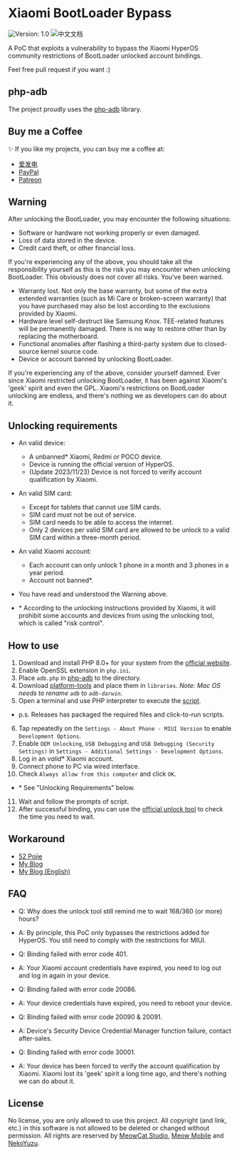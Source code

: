 # Xiaomi BootLoader Bypass

![Version: 1.0](https://img.shields.io/badge/Version-1.0-brightgreen?style=for-the-badge) ![中文文档](https://img.shields.io/badge/中文文档-brightgreen?style=for-the-badge)

A PoC that exploits a vulnerability to bypass the Xiaomi HyperOS community restrictions of BootLoader unlocked account bindings.

Feel free pull request if you want :)

## php-adb

The project proudly uses the [php-adb](https://github.com/MlgmXyysd/php-adb) library.

## Buy me a Coffee

✨ If you like my projects, you can buy me a coffee at:

 - [爱发电](https://afdian.net/@MlgmXyysd)
 - [PayPal](https://paypal.me/MlgmXyysd)
 - [Patreon](https://www.patreon.com/MlgmXyysd)

## Warning

After unlocking the BootLoader, you may encounter the following situations:

- Software or hardware not working properly or even damaged.
- Loss of data stored in the device.
- Credit card theft, or other financial loss.

If you're experiencing any of the above, you should take all the responsibility yourself as this is the risk you may encounter when unlocking BootLoader. This obviously does not cover all risks. You've been warned.

- Warranty lost. Not only the base warranty, but some of the extra extended warranties (such as Mi Care or broken-screen warranty) that you have purchased may also be lost according to the exclusions provided by Xiaomi.
- Hardware level self-destruct like Samsung Knox. TEE-related features will be permanently damaged. There is no way to restore other than by replacing the motherboard.
- Functional anomalies after flashing a third-party system due to closed-source kernel source code.
- Device or account banned by unlocking BootLoader.

If you're experiencing any of the above, consider yourself damned. Ever since Xiaomi restricted unlocking BootLoader, it has been against Xiaomi's 'geek' spirit and even the GPL. Xiaomi's restrictions on BootLoader unlocking are endless, and there's nothing we as developers can do about it.

## Unlocking requirements

- An valid device:
  - A unbanned\* Xiaomi, Redmi or POCO device.
  - Device is running the official version of HyperOS.
  - (Update 2023/11/23) Device is not forced to verify account qualification by Xiaomi.
- An valid SIM card:
  - Except for tablets that cannot use SIM cards.
  - SIM card must not be out of service.
  - SIM card needs to be able to access the internet.
  - Only 2 devices per valid SIM card are allowed to be unlock to a valid SIM card within a three-month period.
- An valid Xiaomi account:
  - Each account can only unlock 1 phone in a month and 3 phones in a year period.
  - Account not banned\*.
- You have read and understood the Warning above.

- \*  According to the unlocking instructions provided by Xiaomi, it will prohibit some accounts and devices from using the unlocking tool, which is called "risk control".

## How to use

1. Download and install PHP 8.0+ for your system from the [official website](https://www.php.net/downloads).
2. Enable OpenSSL extension in `php.ini`.
3. Place `adb.php` in [php-adb](https://github.com/MlgmXyysd/php-adb) to the directory.
4. Download [platform-tools](https://developer.android.com/studio/releases/platform-tools) and place them in `libraries`. *Note: Mac OS needs to rename `adb` to `adb-darwin`.*
5. Open a terminal and use PHP interpreter to execute the [script](bypass.php).

- p.s. Releases has packaged the required files and click-to-run scripts.

6. Tap repeatedly on the `Settings - About Phone - MIUI Version` to enable `Development Options`.
7. Enable `OEM Unlocking`, `USB Debugging` and `USB Debugging (Security Settings)` in `Settings - Additional Settings - Development Options`.
8. Log in an _valid_\* Xiaomi account.
9. Connect phone to PC via wired interface.
10. Check `Always allow from this computer` and click `OK`.

- \* See "Unlocking Requirements" below.

11. Wait and follow the prompts of script.
12. After successful binding, you can use the [official unlock tool](https://en.miui.com/unlock/index.html) to check the time you need to wait.

## Workaround

- [52 Pojie]()
- [My Blog]()
- [My Blog (English)]()

## FAQ

- Q: Why does the unlock tool still remind me to wait 168/360 (or more) hours?
- A: By principle, this PoC only bypasses the restrictions added for HyperOS. You still need to comply with the restrictions for MIUI.

- Q: Binding failed with error code 401.
- A: Your Xiaomi account credentials have expired, you need to log out and log in again in your device.

- Q: Binding failed with error code 20086.
- A: Your device credentials have expired, you need to reboot your device.

- Q: Binding failed with error code 20090 & 20091.
- A: Device's Security Device Credential Manager function failure, contact after-sales.

- Q: Binding failed with error code 30001.
- A: Your device has been forced to verify the account qualification by Xiaomi. Xiaomi lost its 'geek' spirit a long time ago, and there's nothing we can do about it.

## License
No license, you are only allowed to use this project. All copyright (and link, etc.) in this software is not allowed to be deleted or changed without permission. All rights are reserved by [MeowCat Studio](https://github.com/MeowCat-Studio), [Meow Mobile](https://github.com/Meow-Mobile) and [NekoYuzu](https://github.com/MlgmXyysd).
